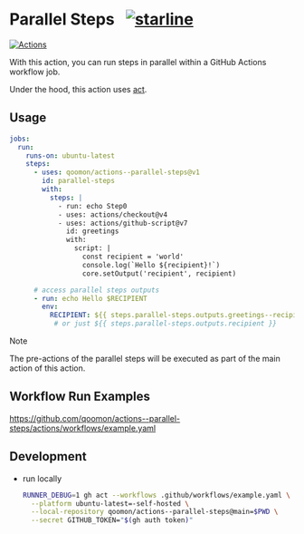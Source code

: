 # Parallel Steps &nbsp; [![starline](https://starlines.qoo.monster/assets/qoomon/actions--parallel-steps)](https://github.com/qoomon/starline)
[![Actions](https://img.shields.io/badge/qoomon-GitHub%20Actions-blue)](https://github.com/qoomon/actions)

With this action, you can run steps in parallel within a GitHub Actions workflow job. 

Under the hood, this action uses [act](https://github.com/nektos/act).

## Usage

```yaml
jobs:
  run:
    runs-on: ubuntu-latest
    steps:
      - uses: qoomon/actions--parallel-steps@v1
        id: parallel-steps
        with:
          steps: |
            - run: echo Step0
            - uses: actions/checkout@v4
            - uses: actions/github-script@v7
              id: greetings
              with:
                script: |
                  const recipient = 'world'
                  console.log(`Hello ${recipient}!`)
                  core.setOutput('recipient', recipient)

      # access parallel steps outputs            
      - run: echo Hello $RECIPIENT
        env:
          RECIPIENT: ${{ steps.parallel-steps.outputs.greetings--recipient }}
           # or just ${{ steps.parallel-steps.outputs.recipient }}
```

> [!Note]
> The pre-actions of the parallel steps will be executed as part of the main action of this action.

## Workflow Run Examples
https://github.com/qoomon/actions--parallel-steps/actions/workflows/example.yaml
  
## Development

- run locally
  ```bash
  RUNNER_DEBUG=1 gh act --workflows .github/workflows/example.yaml \
    --platform ubuntu-latest=-self-hosted \
    --local-repository qoomon/actions--parallel-steps@main=$PWD \
    --secret GITHUB_TOKEN="$(gh auth token)"
  ```
